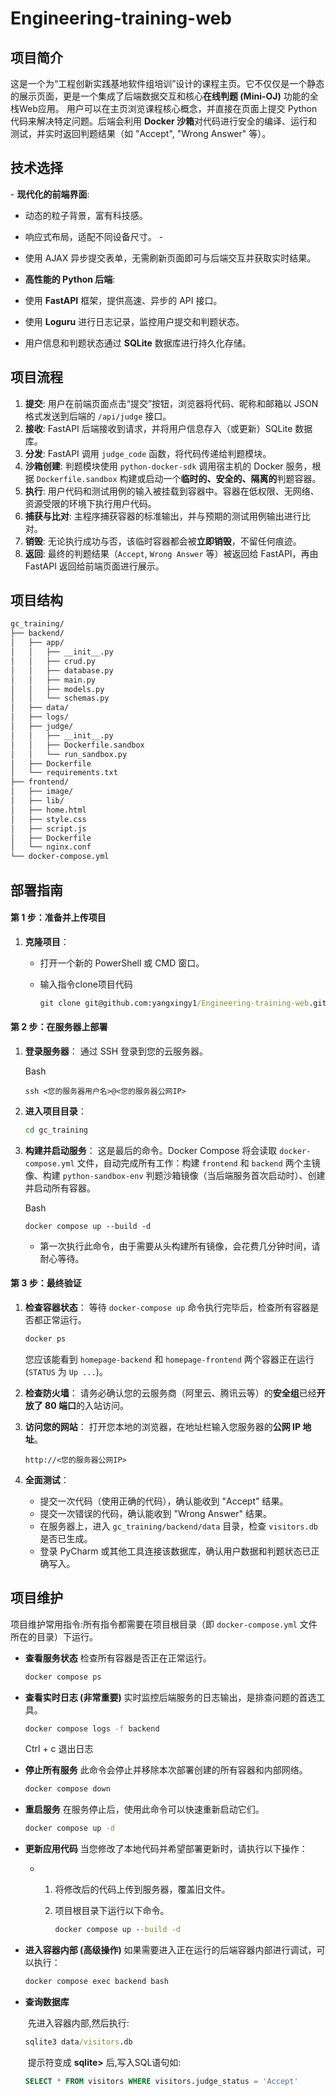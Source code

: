 # Engineering-training-web



## 项目简介

这是一个为“工程创新实践基地软件组培训”设计的课程主页。它不仅仅是一个静态的展示页面，更是一个集成了后端数据交互和核心**在线判题 (Mini-OJ)** 功能的全栈Web应用。 用户可以在主页浏览课程核心概念，并直接在页面上提交 Python 代码来解决特定问题。后端会利用 **Docker 沙箱**对代码进行安全的编译、运行和测试，并实时返回判题结果（如 "Accept", "Wrong Answer" 等）。





## 技术选择

\- **现代化的前端界面**:   

- 动态的粒子背景，富有科技感。    
- 响应式布局，适配不同设备尺寸。    -
-  使用 AJAX 异步提交表单，无需刷新页面即可与后端交互并获取实时结果。 

- **高性能的 Python 后端**:    
- 使用 **FastAPI** 框架，提供高速、异步的 API 接口。   
- 使用 **Loguru** 进行日志记录，监控用户提交和判题状态。    
- 用户信息和判题状态通过 **SQLite** 数据库进行持久化存储。





## 项目流程

1. **提交**: 用户在前端页面点击“提交”按钮，浏览器将代码、昵称和邮箱以 JSON 格式发送到后端的 `/api/judge` 接口。
2. **接收**: FastAPI 后端接收到请求，并将用户信息存入（或更新）SQLite 数据库。
3. **分发**: FastAPI 调用 `judge_code` 函数，将代码传递给判题模块。 
4. **沙箱创建**: 判题模块使用 `python-docker-sdk` 调用宿主机的 Docker 服务，根据 `Dockerfile.sandbox` 构建或启动一个**临时的、安全的、隔离的**判题容器。
5. **执行**: 用户代码和测试用例的输入被挂载到容器中。容器在低权限、无网络、资源受限的环境下执行用户代码。 
6. **捕获与比对**: 主程序捕获容器的标准输出，并与预期的测试用例输出进行比对。 
7. **销毁**: 无论执行成功与否，该临时容器都会被**立即销毁**，不留任何痕迹。 
8. **返回**: 最终的判题结果（`Accept`, `Wrong Answer` 等）被返回给 FastAPI，再由 FastAPI 返回给前端页面进行展示。





## 项目结构

```markdown
gc_training/
├── backend/
│   ├── app/
│   │   ├── __init__.py
│   │   ├── crud.py
│   │   ├── database.py
│   │   ├── main.py
│   │   ├── models.py
│   │   └── schemas.py
│   ├── data/
│   ├── logs/
│   ├── judge/
│   │   ├── __init__.py
│   │   ├── Dockerfile.sandbox
│   │   └── run_sandbox.py
│   ├── Dockerfile
│   └── requirements.txt
├── frontend/
│   ├── image/
│   ├── lib/
│   ├── home.html
│   ├── style.css
│   ├── script.js
│   ├── Dockerfile
│   └── nginx.conf
└── docker-compose.yml
```





## 部署指南

#### **第 1 步：准备并上传项目**

1. **克隆项目**：

   - 打开一个新的 PowerShell 或 CMD 窗口。

   - 输入指令clone项目代码

     ```cmd
     git clone git@github.com:yangxingy1/Engineering-training-web.git
     ```



#### **第 2 步：在服务器上部署**

1. **登录服务器**： 通过 SSH 登录到您的云服务器。

   Bash

   ```
   ssh <您的服务器用户名>@<您的服务器公网IP>
   ```

2. **进入项目目录**：

   ```cmd
   cd gc_training
   ```

3. **构建并启动服务**： 这是最后的命令。Docker Compose 将会读取 `docker-compose.yml` 文件，自动完成所有工作：构建 `frontend` 和 `backend` 两个主镜像、构建 `python-sandbox-env` 判题沙箱镜像（当后端服务首次启动时）、创建并启动所有容器。

   Bash

   ```
   docker compose up --build -d
   ```

   - 第一次执行此命令，由于需要从头构建所有镜像，会花费几分钟时间，请耐心等待。



#### **第 3 步：最终验证**

1. **检查容器状态**： 等待 `docker-compose up` 命令执行完毕后，检查所有容器是否都正常运行。

   ```cmd
   docker ps
   ```

   您应该能看到 `homepage-backend` 和 `homepage-frontend` 两个容器正在运行 (`STATUS` 为 `Up ...`)。

2. **检查防火墙**： 请务必确认您的云服务商（阿里云、腾讯云等）的**安全组**已经**开放了 80 端口**的入站访问。

3. **访问您的网站**： 打开您本地的浏览器，在地址栏输入您服务器的**公网 IP 地址**。

   ```
   http://<您的服务器公网IP>
   ```

4. **全面测试**：

   - 提交一次代码（使用正确的代码），确认能收到 "Accept" 结果。
   - 提交一次错误的代码，确认能收到 "Wrong Answer" 结果。
   - 在服务器上，进入 `gc_training/backend/data` 目录，检查 `visitors.db` 是否已生成。
   - 登录 PyCharm 或其他工具连接该数据库，确认用户数据和判题状态已正确写入。





## 项目维护

项目维护常用指令:所有指令都需要在项目根目录（即 `docker-compose.yml` 文件所在的目录）下运行。 

* **查看服务状态**    检查所有容器是否正在正常运行。

   

  ```cmd
  docker compose ps
  ```

* **查看实时日志 (非常重要)**    实时监控后端服务的日志输出，是排查问题的首选工具。

  ```cmd
  docker compose logs -f backend
  ```

  Ctrl + c 退出日志

* **停止所有服务**    此命令会停止并移除本次部署创建的所有容器和内部网络。  

  ```cmd
  docker compose down 
  ```

  

* **重启服务**    在服务停止后，使用此命令可以快速重新启动它们。

  ```cmd
  docker compose up -d
  ```

* **更新应用代码**    当您修改了本地代码并希望部署更新时，请执行以下操作：    

  * 1. 将修改后的代码上传到服务器，覆盖旧文件。   

    2. 项目根目录下运行以下命令。

       ```cmd
       docker compose up --build -d
       ```

* **进入容器内部 (高级操作)**    如果需要进入正在运行的后端容器内部进行调试，可以执行：  

  ```cmd
  docker compose exec backend bash
  ```

* **查询数据库** 

  ​	先进入容器内部,然后执行:

  ```cmd
  sqlite3 data/visitors.db
  ```

  ​	提示符变成 **sqlite>** 后,写入SQL语句如:

  ```sql
  SELECT * FROM visitors WHERE visitors.judge_status = 'Accept'
  ```

  
